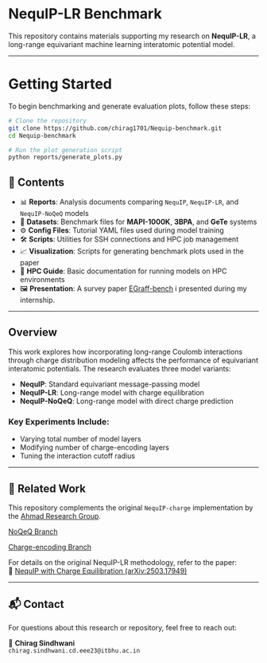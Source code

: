 # NequIP-LR Benchmark

This repository contains materials supporting my research on **NequIP-LR**, a long-range equivariant machine learning interatomic potential model.

---
#  Getting Started

To begin benchmarking and generate evaluation plots, follow these steps:
```bash
# Clone the repository
git clone https://github.com/chirag1701/Nequip-benchmark.git
cd Nequip-benchmark

# Run the plot generation script
python reports/generate_plots.py
```
## 📂 Contents

- 📊 **Reports**: Analysis documents comparing `NequIP`, `NequIP-LR`, and `NequIP-NoQeQ` models  
- 📁 **Datasets**: Benchmark files for **MAPI-1000K**, **3BPA**, and **GeTe** systems  
- ⚙️ **Config Files**: Tutorial YAML files used during model training  
- 🛠️ **Scripts**: Utilities for SSH connections and HPC job management  
- 📈 **Visualization**: Scripts for generating benchmark plots used in the paper  
- 🧾 **HPC Guide**: Basic documentation for running models on HPC environments  
- 🖼️ **Presentation**: A survey paper [EGraff-bench](https://arxiv.org/abs/2310.02428)  i presented during my internship.

---

##  Overview

This work explores how incorporating long-range Coulomb interactions through charge distribution modeling affects the performance of equivariant interatomic potentials. The research evaluates three model variants:

- **NequIP**: Standard equivariant message-passing model  
- **NequIP-LR**: Long-range model with charge equilibration  
- **NequIP-NoQeQ**: Long-range model with direct charge prediction  

###  Key Experiments Include:

- Varying total number of model layers  
- Modifying number of charge-encoding layers  
- Tuning the interaction cutoff radius  

---

## 🔗 Related Work

This repository complements the original `NequIP-charge` implementation by the [Ahmad Research Group](https://github.com/ahmad-research-group/nequip-charge).


[NoQeQ Branch](https://github.com/ahmad-research-group/nequip-charge/tree/no-Qeq)

[Charge-encoding Branch](https://github.com/ahmad-research-group/nequip-charge/tree/charge-encoding)

For details on the original NequIP-LR methodology, refer to the paper:  
📄 [NequIP with Charge Equilibration (arXiv:2503.17949)](https://arxiv.org/pdf/2503.17949)

---

## 📬 Contact

For questions about this research or repository, feel free to reach out:

📧 **Chirag Sindhwani**  
`chirag.sindhwani.cd.eee23@itbhu.ac.in`





